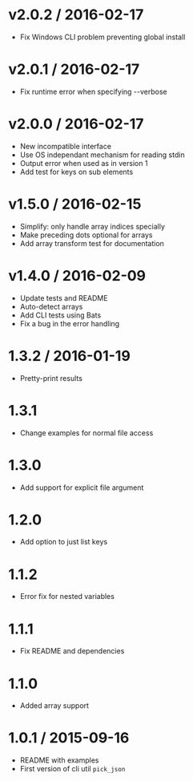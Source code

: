 v2.0.2 / 2016-02-17
============================

  * Fix Windows CLI problem preventing global install

v2.0.1 / 2016-02-17
===================

  * Fix runtime error when specifying --verbose

v2.0.0 / 2016-02-17
===================

  * New incompatible interface
  * Use OS independant mechanism for reading stdin
  * Output error when used as in version 1
  * Add test for keys on sub elements

v1.5.0 / 2016-02-15
===================

  * Simplify: only handle array indices specially
  * Make preceding dots optional for arrays
  * Add array transform test for documentation

v1.4.0 / 2016-02-09
===================

  * Update tests and README
  * Auto-detect arrays
  * Add CLI tests using Bats
  * Fix a bug in the error handling


1.3.2 / 2016-01-19
==================

  * Pretty-print results

1.3.1
==================
  * Change examples for normal file access

1.3.0
==================
  * Add support for explicit file argument

1.2.0
==================
  * Add option to just list keys

1.1.2
==================
  * Error fix for nested variables

1.1.1
==================
  * Fix README and dependencies

1.1.0
==================
  * Added array support

1.0.1 / 2015-09-16
==================
  * README with examples
  * First version of cli util `pick_json`
